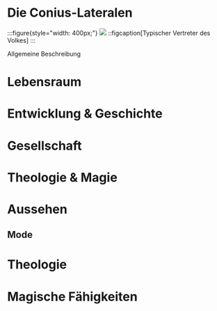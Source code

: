 # Die Conius-Lateralen

:::figure{style="width: 400px;"}
![](./images/Beispielbild.png)
::figcaption[Typischer Vertreter des Volkes]
:::

Allgemeine Beschreibung

# Lebensraum

# Entwicklung & Geschichte

# Gesellschaft

# Theologie & Magie

# Aussehen

## Mode

# Theologie

# Magische Fähigkeiten